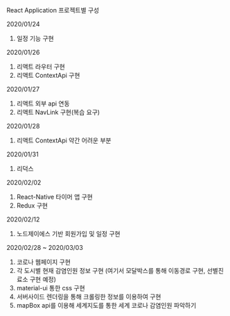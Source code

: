 React Application 프로젝트별 구성

2020/01/24 
1. 일정 기능 구현

2020/01/26
1. 리액트 라우터 구현
2. 리액트 ContextApi 구현

2020/01/27 
1. 리액트 외부 api 연동 
2. 리액트 NavLink 구현(복습 요구)

2020/01/28
1. 리액트 ContextApi 약간 어려운 부분 

2020/01/31
1. 리덕스

2020/02/02
1. React-Native 타이머 앱 구현
2. Redux 구현

2020/02/12
1. 노드제이에스 기반 회원가입 및 일정 구현

2020/02/28 ~ 2020/03/03
1. 코로나 웹페이지 구현 
2. 각 도시별 현재 감염인원 정보 구현 (여기서 모달박스를 통해 이동경로 구현, 선별진료소 구현 예정)
3. material-ui 통한 css 구현
4. 서버사이드 렌더링을 통해 크롤링한 정보를 이용하여 구현
5. mapBox api를 이용해 세계지도를 통한 세계 코로나 감염인원 파악하기
